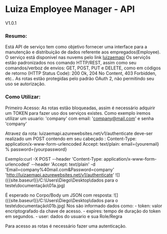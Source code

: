 # Luiza Employee Manager - API
V1.0.1

### Resumo:
Está API de serviço tem como objetivo fornecer uma interface para a manutenção e distribuição de dados referente aos empregados(Employee).
O serviço está disponivel nas nuvems pelo link [luizaemapi](http://luizaemapi.azurewebsites.net "Luiza EM - API - Azure - Clound")
Os serviçõs estão padronizados nos comando HTTP/REST, assim como seu comandos/verboz de envios: GET, POST, PUT e DELETE, como em códigos de retorno (HTTP Status Code): 200 Ok, 204 No Content, 403 Forbidden, etc..
As rotas estão protegidas pelo padrão OAuth 2, não permitindo seu uso se autorização.

### Como Utilizar:
Primeiro Acesso:
As rotas estão bloqueadas, assim é necessário adquirir um TOKEN para fazer uso dos serviços existes.
Como exemplo iremos utilizar um usuario: 'company' com email: 'company@mail.com' e senha 'company'

Atravez da rota: luizaemapi.azurewebsites.net/v1/authenticate deve-ser realizado um POST contendo em seu cabeçado :
Content-Type: application/x-www-form-urlencoded
Accept: text/plain: email={youremail} % password={yourpassword}

Exemplo:curl -X POST --header 'Content-Type: application/x-www-form-urlencoded' --header 'Accept: text/plain' -d 'Email=company%40mail.com&Password=company' 'http://luizaemapi.azurewebsites.net/v1/authenticate'
![]({{site.baseurl}}/C:\Users\Diego\Desktop\dados para o teste\documentação\01a.jpg)

É esperado no Corpo/Body um JSON com resposta:
![]({{site.baseurl}}/C:\Users\Diego\Desktop\dados para o teste\documentação\01b.jpg)
Nos são informado dados como:
	- token: valor encriptografado da chave de acesso. 
    - expires: tempo de duração do token em segundos.
	- user: dados do usuario e sua Role/Regra 
   
Para acesso as rotas é necessário fazer uma autenticação.
    
